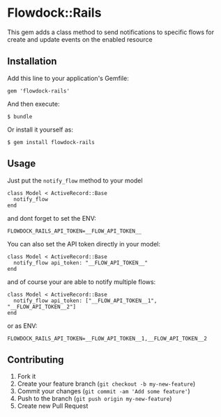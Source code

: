 # Flowdock::Rails

This gem adds a class method to send notifications to specific flows for create and update events on the enabled resource

## Installation

Add this line to your application's Gemfile:

    gem 'flowdock-rails'

And then execute:

    $ bundle

Or install it yourself as:

    $ gem install flowdock-rails

## Usage

Just put the `notify_flow` method to your model

    class Model < ActiveRecord::Base
      notify_flow
    end

and dont forget to set the ENV:

    FLOWDOCK_RAILS_API_TOKEN=__FLOW_API_TOKEN__

You can also set the API token directly in your model:

    class Model < ActiveRecord::Base
      notify_flow api_token: "__FLOW_API_TOKEN__"
    end

and of course your are able to notify multiple flows:

    class Model < ActiveRecord::Base
      notify_flow api_token: ["__FLOW_API_TOKEN__1", "__FLOW_API_TOKEN__2"]
    end

or as ENV:

    FLOWDOCK_RAILS_API_TOKEN=__FLOW_API_TOKEN__1,__FLOW_API_TOKEN__2


## Contributing

1. Fork it
2. Create your feature branch (`git checkout -b my-new-feature`)
3. Commit your changes (`git commit -am 'Add some feature'`)
4. Push to the branch (`git push origin my-new-feature`)
5. Create new Pull Request
